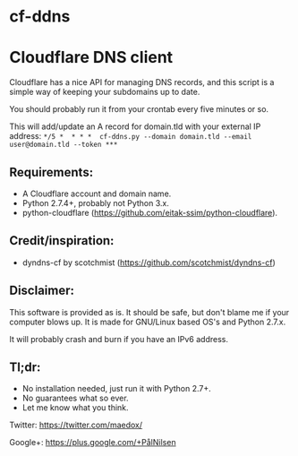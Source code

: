cf-ddns
=======

# Cloudflare DNS client

Cloudflare has a nice API for managing DNS records, and this script is a simple
way of keeping your subdomains up to date.

You should probably run it from your crontab every five minutes or so.

This will add/update an A record for domain.tld with your external IP address:
```*/5 *  * * *  cf-ddns.py --domain domain.tld --email user@domain.tld --token ***```


## Requirements:
- A Cloudflare account and domain name.
- Python 2.7.4+, probably not Python 3.x.
- python-cloudflare (https://github.com/eitak-ssim/python-cloudflare).


## Credit/inspiration:
- dyndns-cf by scotchmist (https://github.com/scotchmist/dyndns-cf)


## Disclaimer:
This software is provided as is. It should be safe, but don't blame me if your
computer blows up. It is made for GNU/Linux based OS's and Python 2.7.x.

It will probably crash and burn if you have an IPv6 address.


## Tl;dr:
- No installation needed, just run it with Python 2.7+.
- No guarantees what so ever.
- Let me know what you think.

Twitter: https://twitter.com/maedox/

Google+: https://plus.google.com/+PålNilsen
